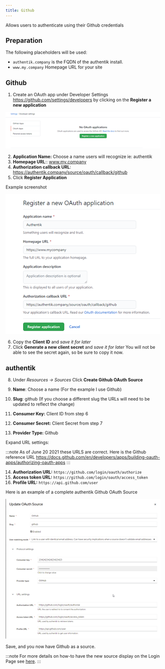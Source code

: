 ```yaml
---
title: Github
---
```


Allows users to authenticate using their Github credentials

## Preparation

The following placeholders will be used:

- `authentik.company` is the FQDN of the authentik install.
- `www.my.company` Homepage URL for your site

## Github

1. Create an OAuth app under Developer Settings https://github.com/settings/developers by clicking on the **Register a new application**

![Register OAuth App](githubdeveloper1.png)

2. **Application Name:** Choose a name users will recognize ie: authentik
3. **Homepage URL**:: www.my.company
4. **Authorization callback URL**: https://authentik.company/source/oauth/callback/github
5. Click **Register Application**

Example screenshot

![Example Screen](githubdeveloperexample.png)

6. Copy the **Client ID** and _save it for later_
7. Click **Generate a new client secret** and _save it for later_  You will not be able to see the secret again, so be sure to copy it now.

## authentik

8. Under _Resources -> Sources_ Click **Create Github OAuth Source**

9. **Name**: Choose a name (For the example I use Github)
10. **Slug**: github (If you choose a different slug the URLs will need to be updated to reflect the change)
11.  **Consumer Key:** Client ID from step 6
12. **Consumer Secret:** Client Secret from step 7
13. **Provider Type:** Github

Expand URL settings:

:::note
As of June 20 2021 these URLS are correct. Here is the Github reference URL https://docs.github.com/en/developers/apps/building-oauth-apps/authorizing-oauth-apps
:::

14. **Authorization URL:** `https://github.com/login/oauth/authorize`
15. **Access token URL:** `https://github.com/login/oauth/access_token`
16. **Profile URL:** `https://api.github.com/user`

Here is an example of a complete authentik Github OAuth Source

![Example Screen](githubexample2.png)

Save, and you now have Github as a source.

:::note
For more details on how-to have the new source display on the Login Page see [here](../).
:::
